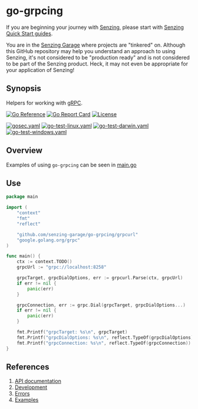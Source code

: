 # go-grpcing

If you are beginning your journey with
[Senzing](https://senzing.com/),
please start with
[Senzing Quick Start guides](https://docs.senzing.com/quickstart/).

You are in the
[Senzing Garage](https://github.com/senzing-garage)
where projects are "tinkered" on.
Although this GitHub repository may help you understand an approach to using Senzing,
it's not considered to be "production ready" and is not considered to be part of the Senzing product.
Heck, it may not even be appropriate for your application of Senzing!

## Synopsis

Helpers for working with
[gRPC](https://grpc.io/).

[![Go Reference](https://pkg.go.dev/badge/github.com/senzing-garage/go-grpcing.svg)](https://pkg.go.dev/github.com/senzing-garage/go-grpcing)
[![Go Report Card](https://goreportcard.com/badge/github.com/senzing-garage/go-grpcing)](https://goreportcard.com/report/github.com/senzing-garage/go-grpcing)
[![License](https://img.shields.io/badge/License-Apache2-brightgreen.svg)](https://github.com/senzing-garage/go-grpcing/blob/main/LICENSE)

[![gosec.yaml](https://github.com/senzing-garage/go-grpcing/actions/workflows/gosec.yaml/badge.svg)](https://github.com/senzing-garage/go-grpcing/actions/workflows/gosec.yaml)
[![go-test-linux.yaml](https://github.com/senzing-garage/go-grpcing/actions/workflows/go-test-linux.yaml/badge.svg)](https://github.com/senzing-garage/go-grpcing/actions/workflows/go-test-linux.yaml)
[![go-test-darwin.yaml](https://github.com/senzing-garage/go-grpcing/actions/workflows/go-test-darwin.yaml/badge.svg)](https://github.com/senzing-garage/go-grpcing/actions/workflows/go-test-darwin.yaml)
[![go-test-windows.yaml](https://github.com/senzing-garage/go-grpcing/actions/workflows/go-test-windows.yaml/badge.svg)](https://github.com/senzing-garage/go-grpcing/actions/workflows/go-test-windows.yaml)

## Overview

Examples of using `go-grpcing` can be seen in
[main.go](main.go)

## Use

```go
package main

import (
    "context"
    "fmt"
    "reflect"

    "github.com/senzing-garage/go-grpcing/grpcurl"
    "google.golang.org/grpc"
)

func main() {
    ctx := context.TODO()
    grpcUrl := "grpc://localhost:8258"

    grpcTarget, grpcDialOptions, err := grpcurl.Parse(ctx, grpcUrl)
    if err != nil {
        panic(err)
    }

    grpcConnection, err := grpc.Dial(grpcTarget, grpcDialOptions...)
    if err != nil {
        panic(err)
    }

    fmt.Printf("grpcTarget: %s\n", grpcTarget)
    fmt.Printf("grpcDialOptions: %s\n", reflect.TypeOf(grpcDialOptions))
    fmt.Printf("grpcConnection: %s\n", reflect.TypeOf(grpcConnection))
}
```

## References

1. [API documentation](https://pkg.go.dev/github.com/senzing-garage/go-grpcing)
1. [Development](docs/development.md)
1. [Errors](docs/errors.md)
1. [Examples](docs/examples.md)
